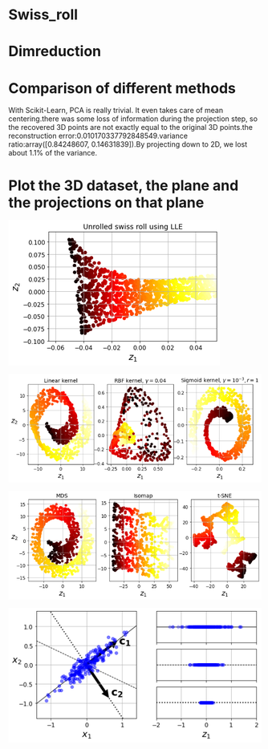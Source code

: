# Swiss_roll
# Dimreduction

# Comparison of different methods
With Scikit-Learn, PCA is really trivial. It even takes care of mean centering.there was some loss of information during the projection step, so the recovered 3D points are not exactly equal to the original 3D points.the reconstruction error:0.010170337792848549.variance ratio:array([0.84248607, 0.14631839]).By projecting down to 2D, we lost about 1.1% of the variance.

# Plot the 3D dataset, the plane and the projections on that plane

![Confusion matrix](/LLE.png?raw=true "LLE")

![Confusion matrix](/2.png?raw=true "Kernel")

![Confusion matrix](/5.png?raw=true "three")

![Confusion matrix](/3.png?raw=true "PCA")
